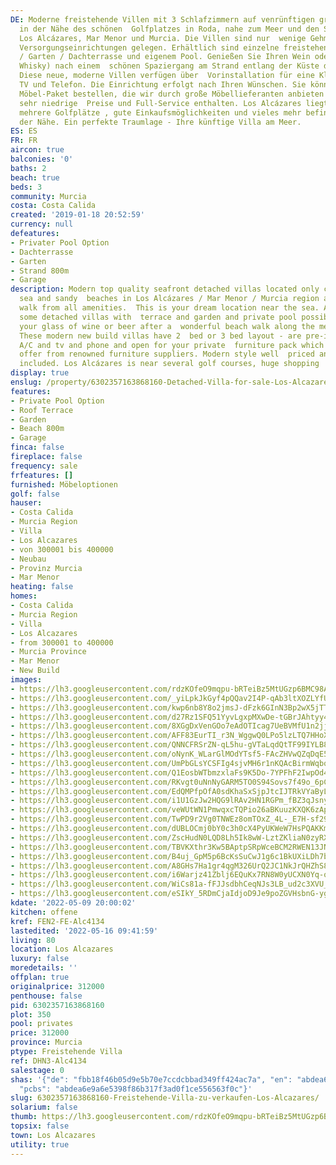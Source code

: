 ```yaml
---
DE: Moderne freistehende Villen mit 3 Schlafzimmern auf venrünftigen grossen Grundstücken,
  in der Nähe des schönen  Golfplatzes in Roda, nahe zum Meer und den Stränden in
  Los Alcázares, Mar Menor und Murcia. Die Villen sind nur  wenige Gehminuten zu allen
  Versorgungseinrichtungen gelegen. Erhältlich sind einzelne freistehende Villen mit  Terrasse
  / Garten / Dachterrasse und eigenem Pool. Genießen Sie Ihren Wein oder Bier (oder
  Whisky) nach einem  schönen Spaziergang am Strand entlang der Küste des Mittelmeers.
  Diese neue, moderne Villen verfügen über  Vorinstallation für eine Klimaanlage ,
  TV und Telefon. Die Einrichtung erfolgt nach Ihren Wünschen. Sie können Ihr  persönliches
  Möbel-Paket bestellen, die wir durch große Möbellieferanten anbieten können. Moderne,
  sehr niedrige  Preise und Full-Service enthalten. Los Alcázares liegt in der Nähe
  mehrere Golfplätze , gute Einkaufsmöglichkeiten und vieles mehr befinden sich in
  der Nähe. Ein perfekte Traumlage - Ihre künftige Villa am Meer.
ES: ES
FR: FR
aircon: true
balconies: '0'
baths: 2
beach: true
beds: 3
community: Murcia
costa: Costa Calida
created: '2019-01-18 20:52:59'
currency: null
defeatures:
- Privater Pool Option
- Dachterrasse
- Garten
- Strand 800m
- Garage
description: Modern top quality seafront detached villas located only ca. 800 m from
  sea and sandy  beaches in Los Alcázares / Mar Menor / Murcia region and a short
  walk from all amenities.  This is your dream location near the sea. Available are
  some detached villas with  terrace and garden and private pool possibility - enjoy
  your glass of wine or beer after a  wonderful beach walk along the medsea shore.
  These modern new build villas have 2  bed or 3 bed layout - are pre-installed for
  A/C and tv and phone and open for your private  furniture pack which we have to
  offer from renowned furniture suppliers. Modern style well  priced and full service
  included. Los Alcázares is near several golf courses, huge shopping  malls and more.
display: true
enslug: /property/6302357163868160-Detached-Villa-for-sale-Los-Alcazares/
features:
- Private Pool Option
- Roof Terrace
- Garden
- Beach 800m
- Garage
finca: false
fireplace: false
frequency: sale
frfeatures: []
furnished: Möbeloptionen
golf: false
hauser:
- Costa Calida
- Murcia Region
- Villa
- Los Alcazares
- von 300001 bis 400000
- Neubau
- Provinz Murcia
- Mar Menor
heating: false
homes:
- Costa Calida
- Murcia Region
- Villa
- Los Alcazares
- from 300001 to 400000
- Murcia Province
- Mar Menor
- New Build
images:
- https://lh3.googleusercontent.com/rdzKOfeO9mqpu-bRTeiBz5MtUGzp6BMC98AGJRYcqT-De3m1XGcOCFGgTecxxL9YMJinSRUtA-jE1ox0FN3exL3QL0jmVBOl=w640-rj-e30-l100
- https://lh3.googleusercontent.com/_yiLpkJkGyf4pQQav2I4P-qAb3ltXOZLYfUrXGwzpJR3E0Cvj56-SPwJWlqcCAAcVPPQqCKREXkTcNO4TA-aB5ipsOKJUXpzPA=w640-rj-e30-l100
- https://lh3.googleusercontent.com/kwp6nb8Y8o2jmsJ-dFzk6GInN3Bp2wX5jTTOKnk1Glq1B8QN08QhdNITWDGPEiEar0Aqpyzg-CWFyHaYhDDVSx1_5OBpt6j6Ig=w640-rj-e30-l100
- https://lh3.googleusercontent.com/d27Rz1SFQ51YyvLgxpMXwDe-tGBrJAhtyy48b4EAf0ZaOOY0FCkEruk20sLrsifp5Ic0VKTsdGh4WWs66alZxay4r6OrZ4JRXg=w640-rj-e30-l100
- https://lh3.googleusercontent.com/8XGgDxVenGOo7eAdOTIcag7UeBVMfU1n2jjd4DLp2GPMvKhJP2RsH6GPb3N6lW03teS2XmduMZ9rzgs0NEA1yUUkmOULWXUqD9E=w640-rj-e30-l100
- https://lh3.googleusercontent.com/AFF83EurTI_r3N_WggwQ0LPo5lzLTQ7HHoXEepNOqv9eCKKnU13hJC2weC-X_YHzW09phZNG8F3fGGn01Zm2_fWF0ofc04k0zq0=w640-rj-e30-l100
- https://lh3.googleusercontent.com/QNNCFRSrZN-qL5hu-gVTaLqdQtTF99IYLB80rn37zJ7gu6zknyziCksW4fGQ7IaTvCRd1ipVIrVuk95aBMO_YEgwwCuxe9z-=w640-rj-e30-l100
- https://lh3.googleusercontent.com/oNynK_WLarGlMOdYTsf5-FAcZHVwQZqDqE5x8k0ow3Xg_RjsnMfD8jWLWRo3AaQAWeAUkocWjk6IuhXF5Icwkuqg1ayh8mSVTCo=w640-rj-e30-l100
- https://lh3.googleusercontent.com/UmPbGLsYCSFIg4sjvMH6r1nKQAcBirmWqbqy1cyprlInl21MfqPMKZTXk1XGAl85ojrqDItyjWnTPX2OSHhzK_QLFhA-5_bxjw=w640-rj-e30-l100
- https://lh3.googleusercontent.com/Q1EosbWTbmzxlaFs9K5Do-7YPFhF2IwpOd4AuRsarnGtQQsqt4YYWdY_SEeTJDK858-LB6V61YPM_BwlLP22sw0CgV_Hi9VyjBM=w640-rj-e30-l100
- https://lh3.googleusercontent.com/RKvgt0uNnNyGARM5TO0S94Sovs7f49o_6pCyR3P4zDvT3NAmbIaDM84QAaolPWbPCje0PeqwaF5bj8m_LQJoC_hLW_E4JkBgog=w640-rj-e30-l100
- https://lh3.googleusercontent.com/EdQMPfpOfA0sdKhaSxSjpJtcIJTRkVYaByLDN3yjCCfVHiKuiXrEqFh41Pyav7LD1J6CFLKqOpIKX_mAOry1A-Rd3TMNUncpRA=w640-rj-e30-l100
- https://lh3.googleusercontent.com/i1U1GzJw2HQG9lRAv2HN1RGPm_fBZ3qJsnyXlpvFL8V_SqhwYvBDSXtdXPLxd2wS7Vf30k7oljMWVL6MkU1m_k63U-3vnszEew=w640-rj-e30-l100
- https://lh3.googleusercontent.com/veWUtWN1PmwqxcTQPio26aBKuuzKXQK6zAp0zO3NksuU1DMDk5_gvZ-IimBt7wyZv6vm6KFvEccOVE09sMyh7Eaffrp7plKA=w640-rj-e30-l100
- https://lh3.googleusercontent.com/TwPD9r2Vg0TNWEz8omTOxZ_4L-_E7H-sf29wajuliRXo5U8yD84E2la3wYseIVv__-urfmWWgzXQLtf73jBdCtKqsQGRI3tjuw=w640-rj-e30-l100
- https://lh3.googleusercontent.com/dUBLOCmj0bY0c3h0cX4PyUKWeW7HsPQAKKmF4kG6p17jPsu_5ScbDziEgusXTm0jVEC_wDZtZtlm8Lfi9A_GpuSzhBlCLMH8jw=w640-rj-e30-l100
- https://lh3.googleusercontent.com/ZscHudN0LQD8Lh5Ik8wW-LztZKliaN0zyRX5lft2Doxg_GxWmXyN5GrLxg-nNDK2coFT6SQRpssmx6QFT8uqie0cuFXoNPN1PQ=w640-rj-e30-l100
- https://lh3.googleusercontent.com/TBVKXthr3Kw5BAptpSRpWceBCM2RWEN13JNyrk-qKulkFCJpBs3ySKGcYJ39vzd-0l1NdBns9u6zbc1oAWByfrHMkhtsyIyB=w640-rj-e30-l100
- https://lh3.googleusercontent.com/B4uj_GpM5p6BcKsSuCwJ1g6c1BkUXiLDh7bl9nbo7XTwXRnrTFwYVjgutQ4FmGXnn8RBIzQ1YAO3uaisRsx4IAjmMLNOo6Ph=w640-rj-e30-l100
- https://lh3.googleusercontent.com/A8GHs7Ha1gr4qgM326UrQ2JC1NkJrQHZhS80xlhlBrkwd3-ppjChLfT4yl_DirDQbaIpRT6n32Z6-7RPJyoMSIyZMyxCuPk7=w640-rj-e30-l100
- https://lh3.googleusercontent.com/i6Warjz41Zblj6EQuKx7RN8W0yUCXN0Yq-oJG_yV4JBhIdJ3P4cRA9LY28spkV-u6Z3TKlra4URByVagAu23bTK9FEleZmylBNE=w640-rj-e30-l100
- https://lh3.googleusercontent.com/WiCs81a-fFJJsdbhCeqNJs3LB_ud2c3XVU_dcyvRAilcnMBXgceKvkUDGoNF0iuILg1jXn7EkMqJfWKCa5LZ52lp_gUd-gy1MKY=w640-rj-e30-l100
- https://lh3.googleusercontent.com/eSIkY_5RDmCjaIdjoD9Je9poZGVHsbnG-yg15dobz6Iqv0kAwvwQnvGUrwhuIHEZuJ741lmOgT4nPP2vgDsvv4TfDd2zM2z7=w640-rj-e30-l100
kdate: '2022-05-09 20:00:02'
kitchen: offene
kref: FEN2-FE-Alc4134
lastedited: '2022-05-16 09:41:59'
living: 80
location: Los Alcazares
luxury: false
moredetails: ''
offplan: true
originalprice: 312000
penthouse: false
pid: 6302357163868160
plot: 350
pool: privates
price: 312000
province: Murcia
ptype: Freistehende Villa
ref: DHN3-Alc4134
salestage: 0
shas: '{"de": "fbb18f46b05d9e5b70e7ccdcbbad349ff424ac7a", "en": "abdea6e9a6e5398f86b317f3ad0f1ce556563f0c",
  "pcbs": "abdea6e9a6e5398f86b317f3ad0f1ce556563f0c"}'
slug: 6302357163868160-Freistehende-Villa-zu-verkaufen-Los-Alcazares/
solarium: false
thumb: https://lh3.googleusercontent.com/rdzKOfeO9mqpu-bRTeiBz5MtUGzp6BMC98AGJRYcqT-De3m1XGcOCFGgTecxxL9YMJinSRUtA-jE1ox0FN3exL3QL0jmVBOl=w400-h240-n-rj-e30-l100
topsix: false
town: Los Alcazares
utility: true
---
```

